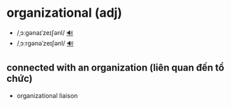 # organizational (adj)

- /ˌɔːɡənaɪˈzeɪʃənl/ [🔊](https://www.oxfordlearnersdictionaries.com/media/english/uk_pron/l/lia/liais/liaison__gb_1.mp3)
- /ˌɔːrɡənəˈzeɪʃənl/ [🔊](https://www.oxfordlearnersdictionaries.com/media/english/uk_pron/l/lia/liais/liaison__gb_1.mp3)

## connected with an organization (liên quan đến tổ chức)

- organizational liaison